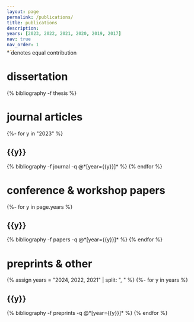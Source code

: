 ```yaml
---
layout: page
permalink: /publications/
title: publications
description:
years: [2023, 2022, 2021, 2020, 2019, 2017]
nav: true
nav_order: 1
---
```

<!-- _pages/publications.md -->
<div class="publications">

<p style="font-size: 0.875rem;margin-top: -1.5rem">
  <span style="color:var(--global-theme-color)">*</span> denotes equal contribution
</p>

<h1>dissertation</h1>

{% bibliography -f thesis %}

<h1>journal articles</h1>

{%- for y in "2023" %}
  <h2 class="year">{{y}}</h2>
  {% bibliography -f journal -q @*[year={{y}}]* %}
{% endfor %}

<h1>conference & workshop papers</h1>

{%- for y in page.years %}
  <h2 class="year">{{y}}</h2>
  {% bibliography -f papers -q @*[year={{y}}]* %}
{% endfor %}

<h1>preprints & other</h1>

{% assign years = "2024, 2022, 2021" | split: ", " %}
{%- for y in years %}
  <h2 class="year">{{y}}</h2>
  {% bibliography -f preprints -q @*[year={{y}}]* %}
{% endfor %}

</div>
